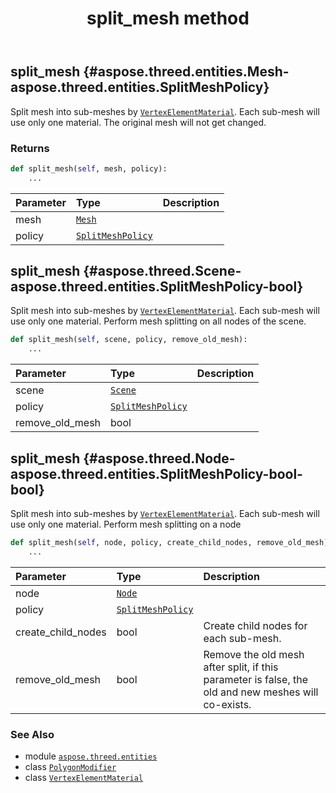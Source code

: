 ﻿---
title: split_mesh method
second_title: Aspose.3D for Python via .NET API References
description: 
type: docs
weight: 70
url: /aspose.threed.entities/polygonmodifier/split_mesh/
is_root: false
---

## split_mesh {#aspose.threed.entities.Mesh-aspose.threed.entities.SplitMeshPolicy}

Split mesh into sub-meshes by [`VertexElementMaterial`](/3d/python-net/aspose.threed.entities/vertexelementmaterial).
Each sub-mesh will use only one material.
The original mesh will not get changed.


### Returns 





```python
def split_mesh(self, mesh, policy):
    ...
```


| Parameter | Type | Description |
| :- | :- | :- |
| mesh | [`Mesh`](/3d/python-net/aspose.threed.entities/mesh) |  |
| policy | [`SplitMeshPolicy`](/3d/python-net/aspose.threed.entities/splitmeshpolicy) |  |


## split_mesh {#aspose.threed.Scene-aspose.threed.entities.SplitMeshPolicy-bool}

Split mesh into sub-meshes by [`VertexElementMaterial`](/3d/python-net/aspose.threed.entities/vertexelementmaterial).
Each sub-mesh will use only one material.
Perform mesh splitting on all nodes of the scene.



```python
def split_mesh(self, scene, policy, remove_old_mesh):
    ...
```


| Parameter | Type | Description |
| :- | :- | :- |
| scene | [`Scene`](/3d/python-net/aspose.threed/scene) |  |
| policy | [`SplitMeshPolicy`](/3d/python-net/aspose.threed.entities/splitmeshpolicy) |  |
| remove_old_mesh | bool |  |


## split_mesh {#aspose.threed.Node-aspose.threed.entities.SplitMeshPolicy-bool-bool}

Split mesh into sub-meshes by [`VertexElementMaterial`](/3d/python-net/aspose.threed.entities/vertexelementmaterial).
Each sub-mesh will use only one material.
Perform mesh splitting on a node



```python
def split_mesh(self, node, policy, create_child_nodes, remove_old_mesh):
    ...
```


| Parameter | Type | Description |
| :- | :- | :- |
| node | [`Node`](/3d/python-net/aspose.threed/node) |  |
| policy | [`SplitMeshPolicy`](/3d/python-net/aspose.threed.entities/splitmeshpolicy) |  |
| create_child_nodes | bool | Create child nodes for each sub-mesh. |
| remove_old_mesh | bool | Remove the old mesh after split, if this parameter is false, the old and new meshes will co-exists. |



### See Also
* module [`aspose.threed.entities`](../../)
* class [`PolygonModifier`](/3d/python-net/aspose.threed.entities/polygonmodifier)
* class [`VertexElementMaterial`](/3d/python-net/aspose.threed.entities/vertexelementmaterial)
